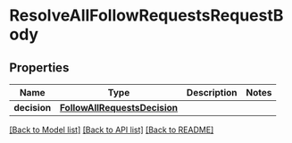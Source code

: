 # ResolveAllFollowRequestsRequestBody

## Properties
Name | Type | Description | Notes
------------ | ------------- | ------------- | -------------
**decision** | [**FollowAllRequestsDecision**](FollowAllRequestsDecision.md) |  | 

[[Back to Model list]](../README.md#documentation-for-models) [[Back to API list]](../README.md#documentation-for-api-endpoints) [[Back to README]](../README.md)


